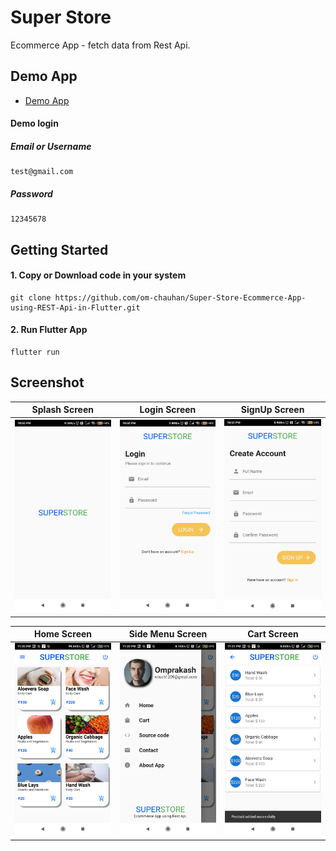 # Super Store

Ecommerce App - fetch data from Rest Api.

## Demo App

- [Demo App](https://flutter.dev/docs/get-started/codelab)

#### Demo login

##### Email or Username
```
test@gmail.com
```
##### Password
```
12345678
```

## Getting Started

#### 1. Copy or Download code in your system 

```
git clone https://github.com/om-chauhan/Super-Store-Ecommerce-App-using-REST-Api-in-Flutter.git 
```

#### 2. Run Flutter App

```
flutter run
```

## Screenshot

Splash Screen | Login Screen  |  SignUp Screen
------------ | -------------  | ---------------
![Splash Screen](/screenshot/splash-screen.jpg) | ![Login Screen](/screenshot/login-screen.jpg) | ![Signup Screen](/screenshot/signup-screen.jpg)

Home Screen | Side Menu Screen  |  Cart Screen
------------ | -------------  | ---------------
![Home Screen](/screenshot/home-screen.jpg) | ![Side Menu Screen](/screenshot/side-menu-screen.jpg) | ![Cart Screen](/screenshot/cart-screen.jpg)



